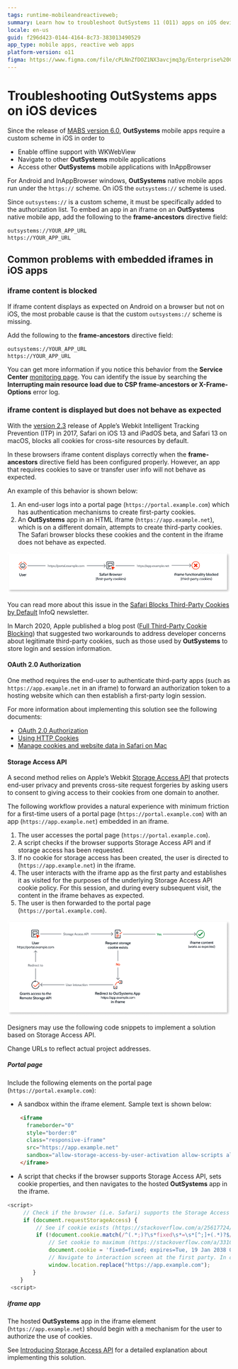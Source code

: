```yaml
---
tags: runtime-mobileandreactiveweb;  
summary: Learn how to troubleshoot OutSystems 11 (O11) apps on iOS devices, addressing iframe issues and cookie handling with custom schemes and API solutions.
locale: en-us
guid: f296d423-0144-4164-8c73-383013490529
app_type: mobile apps, reactive web apps
platform-version: o11
figma: https://www.figma.com/file/cPLNnZfDOZ1NX3avcjmq3g/Enterprise%20Customers?node-id=3237:44
---
```

# Troubleshooting OutSystems apps on iOS devices

Since the release of [MABS version 6.0](https://success.outsystems.com/Support/Release_Notes/Mobile_Apps_Build_Service/MABS_Version_6.0), **OutSystems** mobile apps require a custom scheme in iOS in order to

* Enable offline support with WKWebView
* Navigate to other **OutSystems** mobile applications
* Access other **OutSystems** mobile applications with InAppBrowser 

For Android and InAppBrowser windows, **OutSystems** native mobile apps run under the `https://` scheme. On iOS the `outsystems://` scheme is used.

Since `outsystems://` is a custom scheme, it must be specifically added to the authorization list. To embed an app in an iframe on an **OutSystems** native mobile app, add the following to the **frame-ancestors** directive field:

```
outsystems://YOUR_APP_URL
https://YOUR_APP_URL
```

## Common problems with embedded iframes in iOS apps

### iframe content is blocked

If iframe content displays as expected on Android on a browser but not on iOS, the most probable cause is that the custom `outsystems://` scheme is missing.

Add the following to the **frame-ancestors** directive field:

```
outsystems://YOUR_APP_URL
https://YOUR_APP_URL
```

You can get more information if you notice this behavior from the **Service Center**  [monitoring page](#monitoring). You can identify the issue by searching the **Interrupting main resource load due to CSP frame-ancestors or X-Frame-Options** error log.


### iframe content is displayed but does not behave as expected

With the [version 2.3](https://webkit.org/blog/9521/intelligent-tracking-prevention-2-3/) release of Apple’s Webkit Intelligent Tracking Prevention (ITP) in 2017, Safari on iOS 13 and iPadOS beta, and Safari 13 on macOS, blocks all cookies for cross-site resources by default.

In these browsers iframe content displays correctly when the **frame-ancestors** directive field has been configured properly. However, an app that requires cookies to save or transfer user info will not behave as expected.

An example of this behavior is shown below:

1. An end-user logs into a portal page (`https://portal.example.com`) which has authentication mechanisms to create first-party cookies.
1. An **OutSystems** app in an HTML iframe (`https://app.example.net`), which is on a different domain, attempts to create third-party cookies. The Safari browser blocks these cookies and the content in the iframe does not behave as expected.

![Diagram showing Safari browser blocking third-party cookies in an iframe, leading to blocked iframe functionality.](images/safari-blocks-iframe-diag.png "Safari Blocking Third-Party Cookies in Iframe")

<div class="info" markdown="1">

You can read more about this issue in the [Safari Blocks Third-Party Cookies by Default](https://www.infoq.com/news/2020/04/safari-third-party-cookies-block/) InfoQ newsletter.

</div>

In March 2020, Apple published a blog post ([Full Third-Party Cookie Blocking](https://webkit.org/blog/10218/full-third-party-cookie-blocking-and-more/)) that suggested two workarounds to address developer concerns about legitimate third-party cookies, such as those used by **OutSystems** to store login and session information. 


#### OAuth 2.0 Authorization

One method requires the end-user to authenticate third-party apps (such as `https://app.example.net` in an iframe) to forward an authorization token to a hosting website which can then establish a first-party login session.

For more information about implementing this solution see the following documents:

* [OAuth 2.0 Authorization](https://tools.ietf.org/html/rfc6749) 
* [Using HTTP Cookies](https://developer.mozilla.org/en-US/docs/Web/HTTP/Cookies#Secure_and_HttpOnly_cookies)
* [Manage cookies and website data in Safari on Mac](https://support.apple.com/en-gb/guide/safari/sfri11471/mac)


#### Storage Access API

A second method relies on Apple’s Webkit [Storage Access API](https://webkit.org/blog/11545/updates-to-the-storage-access-api/) that protects end-user privacy and prevents cross-site request forgeries by asking users to consent to giving access to their cookies from one domain to another.

The following workflow provides a natural experience with minimum friction for a first-time users of a portal page (`https://portal.example.com`) with an app (`https://app.example.net`) embedded in an iframe.

1. The user accesses the portal page (`https://portal.example.com`).
1. A script checks if the browser supports Storage Access API and if storage access has been requested.
1. If no cookie for storage access has been created, the user is directed to (`https://app.example.net`) in the iframe.
1. The user interacts with the iframe app as the first party and establishes it as visited for the purposes of the underlying Storage Access API cookie policy. For this session, and during every subsequent visit, the content in the iframe behaves as expected.
1. The user is then forwarded to the portal page (`https://portal.example.com`).

![Workflow diagram illustrating how Safari allows iframe content when Storage Access API is used, with steps for user interaction and redirection.](images/safari-allows-iframe-diag.png "Safari Allowing Iframe Content with Storage Access API")

Designers may use the following code snippets to implement a solution based on Storage Access API.

<div class="info" markdown="1">

Change URLs to reflect actual project addresses. 

</div>


##### Portal page

Include the following elements on the portal page (`https://portal.example.com`):


* A sandbox within the iframe element. Sample text is shown below: 

```HTML
    <iframe
      frameborder="0"
      style="border:0"
      class="responsive-iframe"
      src="https://app.example.net"
      sandbox="allow-storage-access-by-user-activation allow-scripts allow-same-origin">
    </iframe>
```
* A script that checks if the browser supports Storage Access API, sets cookie properties, and then navigates to the hosted **OutSystems** app in the iframe.

```javascript
<script>
     // Check if the browser (i.e. Safari) supports the Storage Access API by checking if the document.requestStorageAccess method is defined.
     if (document.requestStorageAccess) {
         // See if cookie exists (https://stackoverflow.com/a/25617724/1502448)
         if (!document.cookie.match(/^(.*;)?\s*fixed\s*=\s*[^;]+(.*)?$/)) {
             // Set cookie to maximum (https://stackoverflow.com/a/33106316/1502448)
             document.cookie = 'fixed=fixed; expires=Tue, 19 Jan 2038 03:14:07 UTC; path=/';
             // Navigate to interaction screen at the first party. In our case, the screen with the button that created the cookie
             window.location.replace("https://app.example.com");
        }
    }
 <script>
```

##### iframe app

The hosted **OutSystems** app in the iframe element (`https://app.example.net`) should begin with a mechanism for the user to authorize the use of cookies.

See [Introducing Storage Access API](https://webkit.org/blog/8124/introducing-storage-access-api/) for a detailed explanation about implementing this solution.
